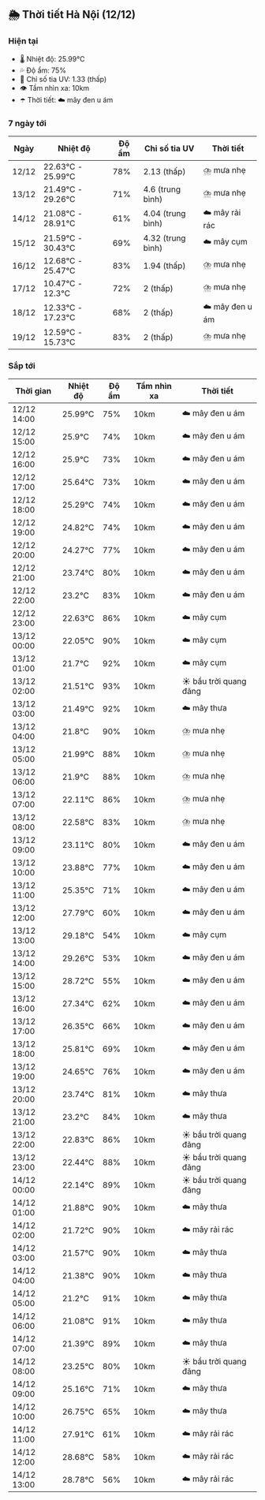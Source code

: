 ## 🌦️ Thời tiết Hà Nội (12/12)

### Hiện tại

- 🌡️ Nhiệt độ: 25.99℃
- 💦 Độ ẩm: 75%
- 🌟 Chỉ số tia UV: 1.33 (thấp)
- 👁️ Tầm nhìn xa: 10km
- ☂️ Thời tiết: ☁️ mây đen u ám

### 7 ngày tới

| Ngày | Nhiệt độ | Độ ẩm | Chỉ số tia UV | Thời tiết |
| --- | --- | --- | --- | --- |
| 12/12 | 22.63℃ - 25.99℃ | 78% | 2.13 (thấp) | ⛈️ mưa nhẹ |
| 13/12 | 21.49℃ - 29.26℃ | 71% | 4.6 (trung bình) | ⛈️ mưa nhẹ |
| 14/12 | 21.08℃ - 28.91℃ | 61% | 4.04 (trung bình) | ☁️ mây rải rác |
| 15/12 | 21.59℃ - 30.43℃ | 69% | 4.32 (trung bình) | ☁️ mây cụm |
| 16/12 | 12.68℃ - 25.47℃ | 83% | 1.94 (thấp) | ⛈️ mưa nhẹ |
| 17/12 | 10.47℃ - 12.3℃ | 72% | 2 (thấp) | ⛈️ mưa nhẹ |
| 18/12 | 12.33℃ - 17.23℃ | 68% | 2 (thấp) | ☁️ mây đen u ám |
| 19/12 | 12.59℃ - 15.73℃ | 83% | 2 (thấp) | ⛈️ mưa nhẹ |

### Sắp tới

| Thời gian | Nhiệt độ | Độ ẩm | Tầm nhìn xa | Thời tiết |
| --- | --- | --- | --- | --- |
| 12/12 14:00 | 25.99℃ | 75% | 10km | ☁️ mây đen u ám |
| 12/12 15:00 | 25.9℃ | 74% | 10km | ☁️ mây đen u ám |
| 12/12 16:00 | 25.9℃ | 73% | 10km | ☁️ mây đen u ám |
| 12/12 17:00 | 25.64℃ | 73% | 10km | ☁️ mây đen u ám |
| 12/12 18:00 | 25.29℃ | 74% | 10km | ☁️ mây đen u ám |
| 12/12 19:00 | 24.82℃ | 74% | 10km | ☁️ mây đen u ám |
| 12/12 20:00 | 24.27℃ | 77% | 10km | ☁️ mây đen u ám |
| 12/12 21:00 | 23.74℃ | 80% | 10km | ☁️ mây đen u ám |
| 12/12 22:00 | 23.2℃ | 83% | 10km | ☁️ mây đen u ám |
| 12/12 23:00 | 22.63℃ | 86% | 10km | ☁️ mây cụm |
| 13/12 00:00 | 22.05℃ | 90% | 10km | ☁️ mây cụm |
| 13/12 01:00 | 21.7℃ | 92% | 10km | ☁️ mây cụm |
| 13/12 02:00 | 21.51℃ | 93% | 10km | ☀️ bầu trời quang đãng |
| 13/12 03:00 | 21.49℃ | 92% | 10km | ☁️ mây thưa |
| 13/12 04:00 | 21.8℃ | 90% | 10km | ⛈️ mưa nhẹ |
| 13/12 05:00 | 21.99℃ | 88% | 10km | ⛈️ mưa nhẹ |
| 13/12 06:00 | 21.9℃ | 88% | 10km | ⛈️ mưa nhẹ |
| 13/12 07:00 | 22.11℃ | 86% | 10km | ⛈️ mưa nhẹ |
| 13/12 08:00 | 22.58℃ | 83% | 10km | ⛈️ mưa nhẹ |
| 13/12 09:00 | 23.11℃ | 80% | 10km | ☁️ mây đen u ám |
| 13/12 10:00 | 23.88℃ | 77% | 10km | ☁️ mây đen u ám |
| 13/12 11:00 | 25.35℃ | 71% | 10km | ☁️ mây đen u ám |
| 13/12 12:00 | 27.79℃ | 60% | 10km | ☁️ mây đen u ám |
| 13/12 13:00 | 29.18℃ | 54% | 10km | ☁️ mây cụm |
| 13/12 14:00 | 29.26℃ | 53% | 10km | ☁️ mây đen u ám |
| 13/12 15:00 | 28.72℃ | 55% | 10km | ☁️ mây đen u ám |
| 13/12 16:00 | 27.34℃ | 62% | 10km | ☁️ mây đen u ám |
| 13/12 17:00 | 26.35℃ | 66% | 10km | ☁️ mây đen u ám |
| 13/12 18:00 | 25.81℃ | 69% | 10km | ☁️ mây đen u ám |
| 13/12 19:00 | 24.65℃ | 76% | 10km | ☁️ mây đen u ám |
| 13/12 20:00 | 23.74℃ | 81% | 10km | ☁️ mây thưa |
| 13/12 21:00 | 23.2℃ | 84% | 10km | ☁️ mây thưa |
| 13/12 22:00 | 22.83℃ | 86% | 10km | ☀️ bầu trời quang đãng |
| 13/12 23:00 | 22.44℃ | 88% | 10km | ☀️ bầu trời quang đãng |
| 14/12 00:00 | 22.14℃ | 89% | 10km | ☀️ bầu trời quang đãng |
| 14/12 01:00 | 21.88℃ | 90% | 10km | ☁️ mây thưa |
| 14/12 02:00 | 21.72℃ | 90% | 10km | ☁️ mây rải rác |
| 14/12 03:00 | 21.57℃ | 90% | 10km | ☁️ mây thưa |
| 14/12 04:00 | 21.38℃ | 90% | 10km | ☁️ mây thưa |
| 14/12 05:00 | 21.2℃ | 91% | 10km | ☁️ mây thưa |
| 14/12 06:00 | 21.08℃ | 91% | 10km | ☁️ mây thưa |
| 14/12 07:00 | 21.39℃ | 89% | 10km | ☁️ mây thưa |
| 14/12 08:00 | 23.25℃ | 80% | 10km | ☀️ bầu trời quang đãng |
| 14/12 09:00 | 25.16℃ | 71% | 10km | ☁️ mây thưa |
| 14/12 10:00 | 26.75℃ | 65% | 10km | ☁️ mây thưa |
| 14/12 11:00 | 27.91℃ | 61% | 10km | ☁️ mây rải rác |
| 14/12 12:00 | 28.68℃ | 58% | 10km | ☁️ mây rải rác |
| 14/12 13:00 | 28.78℃ | 56% | 10km | ☁️ mây rải rác |
